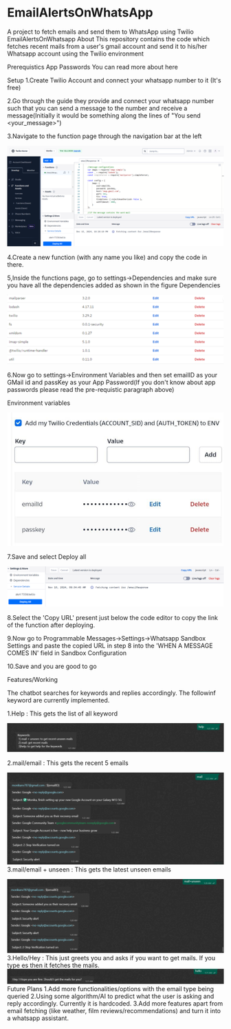 # EmailAlertsOnWhatsApp
A project to fetch emails and send them to  WhatsApp using Twilio
EmailAlertsOnWhatsapp
About
This repository contains the code which fetches recent mails from a user's gmail account and send it to his/her Whatsapp account using the Twilio environment

Prerequistics
App Passwords
You can read more about here

Setup
  1.Create Twilio Account and connect your whatsapp number to it (It's free)

  
  2.Go through the guide they provide and connect your whatsapp number such that you can send a message to the number and receive a message(Initially it would be something along the lines of "You send <your_message>")


  
  3.Navigate to the function page through the navigation bar at the left

  
  
   ![image alt](https://github.com/Monika803-ops/EmailAlertsOnWhatsApp/blob/51f6939ac590b13727fd4654428c1e556ef2c45c/Screenshot%202024-12-15%20225226.png)
  
                     
    

4.Create a new function (with any name you like) and copy the code in there.




5,Inside the functions page, go to settings->Dependencies and make sure you have all the dependencies added as shown in the figure
Dependencies


                                              
 ![image alt](https://github.com/Monika803-ops/EmailAlertsOnWhatsApp/blob/66ac2beb80f0fdf041e3f1fd8d9dc0a02fb14026/Screenshot%202024-12-16%20025710.png) 






 






 


6.Now go to settings->Environment Variables and then set emailID as your GMail id and passKey as your App Password(If you don't know about app passwords please read the pre-requistic paragraph above)

   Environment variables
   
 
 ![image alt](https://github.com/Monika803-ops/EmailAlertsOnWhatsApp/blob/96ef518906b8b5273cfb191f4b3c9ccb8a74d0a9/envi.jpg)

 
7.Save and select Deploy all

 ![image alt](https://github.com/Monika803-ops/EmailAlertsOnWhatsApp/blob/75fa483eda19232897484b2ffe5b8514db908eba/deploy.png)
 
8.Select the 'Copy URL' present just below the code editor to copy the link of the function after deploying.


9.Now go to Programmable Messages->Settings->Whatsapp Sandbox Settings and paste the copied URL in step 8 into the 'WHEN A MESSAGE COMES IN' field in Sandbox Configuration


10.Save and you are good to go



Features/Working

The chatbot searches for keywords and replies accordingly. The followinf keyword are currently implemented.

1.Help : This gets the list of all keyword
 
 ![image alt](https://github.com/Monika803-ops/EmailAlertsOnWhatsApp/blob/de5e4b1aa9539fddb23c7266d59b09f0dea77b50/Screenshot%202024-12-16%20013146.png)

2.mail/email : This gets the recent 5 emails
 
 ![image alt](https://github.com/Monika803-ops/EmailAlertsOnWhatsApp/blob/53c93a12916214300f59eb5fb70cf756a2ab7482/Screenshot%202024-12-16%20013324.png)
3.mail/email + unseen : This gets the latest  unseen emails
 

 ![image alt](https://github.com/Monika803-ops/EmailAlertsOnWhatsApp/blob/0d8ecea40fe43bd103a9b019daca37eff433b990/Screenshot%202024-12-16%20013702.png)
3.Hello/Hey : This just greets you and asks if you want to get mails. If you type es then it fetches the mails.
  ![image alt](https://github.com/Monika803-ops/EmailAlertsOnWhatsApp/blob/f8a68fff3264c7f7d02a69d11179b798ca67d457/Screenshot%202024-12-16%20013809.png)
Future Plans
1.Add more functionalities/options with the email type being queried
2.Using some algorithm/AI to predict what the user is asking and reply accordingly. Currently it is hardcoded.
3.Add more features apart from email fetching (like weather, film reviews/recommendations) and turn it into a whatsapp assistant.


